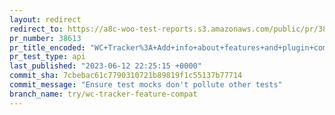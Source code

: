 ```yaml
---
layout: redirect
redirect_to: https://a8c-woo-test-reports.s3.amazonaws.com/public/pr/38613/api/index.html
pr_number: 38613
pr_title_encoded: "WC+Tracker%3A+Add+info+about+features+and+plugin+compatibility"
pr_test_type: api
last_published: "2023-06-12 22:25:15 +0000"
commit_sha: 7cbebac61c7790310721b89819f1c55137b77714
commit_message: "Ensure test mocks don't pollute other tests"
branch_name: try/wc-tracker-feature-compat
---
```

